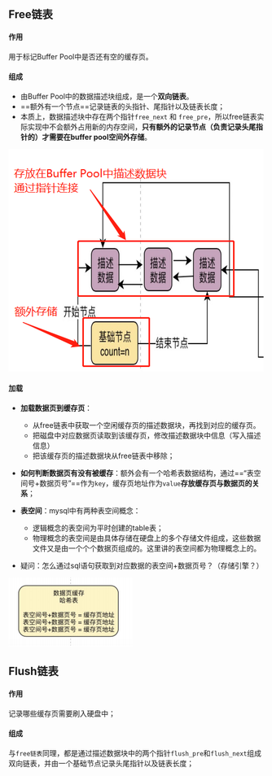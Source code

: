 ## Free链表

#### 作用

用于标记Buffer Pool中是否还有空的缓存页。

#### 组成

* 由Buffer Pool中的数据描述块组成，是一个**双向链表**。
* ==额外有一个节点==记录链表的头指针、尾指针以及链表长度；
* 本质上，数据描述块中存在两个指针`free_next` 和 `free_pre`，所以free链表实际实现中不会额外占用新的内存空间，**只有额外的记录节点（负责记录头尾指针的）才需要在buffer pool空间外存储**。

![image-20220519113540989](img/image-20220519113540989.png)

#### 加载

* **加载数据页到缓存页**：
  * 从free链表中获取一个空闲缓存页的描述数据块，再找到对应的缓存页。
  * 把磁盘中对应数据页读取到该缓存页，修改描述数据块中信息（写入描述信息）
  * 把该缓存页的描述数据块从free链表中移除；

* **如何判断数据页有没有被缓存**：额外会有一个哈希表数据结构，通过==“表空间号+数据页号”==作为`key`，缓存页地址作为`value`**存放缓存页与数据页的关系**；
* **表空间**：mysql中有两种表空间概念：
  * 逻辑概念的表空间为平时创建的table表；
  * 物理概念的表空间是由具体存储在硬盘上的多个存储文件组成，这些数据文件又是由一个个个数据页组成的。这里讲的表空间都为物理概念上的。

* 疑问：怎么通过sql语句获取到对应数据的表空间+数据页号？（存储引擎？）

![image-20220519115236038](img/image-20220519115236038.png)

## Flush链表

#### 作用

记录哪些缓存页需要刷入硬盘中；

#### 组成

与`free链表`同理，都是通过描述数据块中的两个指针`flush_pre`和`flush_next`组成双向链表，并由一个基础节点记录头尾指针以及链表长度；